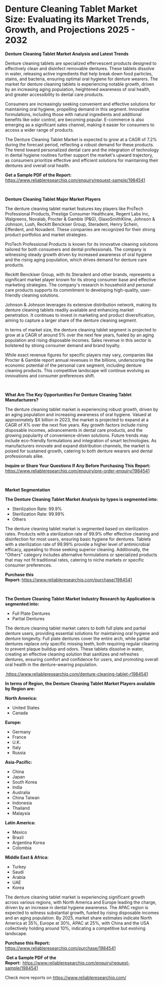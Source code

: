 <p><h1>Denture Cleaning Tablet Market Size: Evaluating its Market Trends, Growth, and Projections 2025 - 2032</h1></p><p><strong>Denture Cleaning Tablet Market Analysis and Latest Trends</strong></p>
<p><p>Denture cleaning tablets are specialized effervescent products designed to effectively clean and disinfect removable dentures. These tablets dissolve in water, releasing active ingredients that help break down food particles, stains, and bacteria, ensuring optimal oral hygiene for denture wearers. The market for denture cleaning tablets is experiencing notable growth, driven by an increasing aging population, heightened awareness of oral health, and greater accessibility to dental care products.</p><p>Consumers are increasingly seeking convenient and effective solutions for maintaining oral hygiene, propelling demand in this segment. Innovative formulations, including those with natural ingredients and additional benefits like odor control, are becoming popular. E-commerce is also emerging as a significant sales channel, making it easier for consumers to access a wider range of products. </p><p>The Denture Cleaning Tablet Market is expected to grow at a CAGR of 7.2% during the forecast period, reflecting a robust demand for these products. The trend toward personalized dental care and the integration of technology in dental hygiene routines further support the market's upward trajectory, as consumers prioritize effective and efficient solutions for maintaining their dentures and overall oral health.</p></p>
<p><strong>Get a Sample PDF of the Report:&nbsp;</strong> <a href="https://www.reliableresearchiq.com/enquiry/request-sample/1984541?utm_campaign=2171&utm_medium=2&utm_source=Github&utm_content=ia&utm_term=08022025&utm_id=denture-cleaning-tablet">https://www.reliableresearchiq.com/enquiry/request-sample/1984541</a></p>
<p>&nbsp;</p>
<p><strong>Denture Cleaning Tablet Major Market Players</strong></p>
<p><p>The denture cleaning tablet market features key players like ProTech Professional Products, Prestige Consumer Healthcare, Regent Labs Inc, Walgreens, Novalab, Procter & Gamble (P&G), GlaxoSmithKline, Johnson & Johnson, Lush, Reckitt Benckiser Group, Steradent, Henry Schein, Efferdent, and Novadent. These companies are recognized for their strong product portfolios and market strategies.</p><p>ProTech Professional Products is known for its innovative cleaning solutions tailored for both consumers and dental professionals. The company is witnessing steady growth driven by increased awareness of oral hygiene and the rising aging population, which drives demand for denture care products.</p><p>Reckitt Benckiser Group, with its Steradent and other brands, represents a significant market player known for its strong consumer base and effective marketing strategies. The company's research in household and personal care products supports its commitment to developing high-quality, user-friendly cleaning solutions.</p><p>Johnson & Johnson leverages its extensive distribution network, making its denture cleaning tablets readily available and enhancing market penetration. It continues to invest in marketing and product diversification, aiming to capture a larger share of the denture cleaning segment.</p><p>In terms of market size, the denture cleaning tablet segment is projected to grow at a CAGR of around 5% over the next few years, fueled by an aging population and rising disposable incomes. Sales revenue in this sector is bolstered by strong consumer demand and brand loyalty.</p><p>While exact revenue figures for specific players may vary, companies like Procter & Gamble report annual revenues in the billions, underscoring the economic potential of the personal care segment, including denture cleaning products. This competitive landscape will continue evolving as innovations and consumer preferences shift.</p></p>
<p>&nbsp;</p>
<p><strong>What Are The Key Opportunities For Denture Cleaning Tablet Manufacturers?</strong></p>
<p><p>The denture cleaning tablet market is experiencing robust growth, driven by an aging population and increasing awareness of oral hygiene. Valued at approximately $X billion in 2023, the market is projected to expand at a CAGR of X% over the next five years. Key growth factors include rising disposable incomes, advancements in dental care products, and the growing popularity of convenience-driven solutions. Future trends may include eco-friendly formulations and integration of smart technologies. As manufacturers innovate and expand distribution channels, the market is poised for sustained growth, catering to both denture wearers and dental professionals alike.</p></p>
<p><strong>Inquire or Share Your Questions If Any Before Purchasing This Report:</strong> <a href="https://www.reliableresearchiq.com/enquiry/pre-order-enquiry/1984541?utm_campaign=2171&utm_medium=2&utm_source=Github&utm_content=ia&utm_term=08022025&utm_id=denture-cleaning-tablet">https://www.reliableresearchiq.com/enquiry/pre-order-enquiry/1984541</a></p>
<p>&nbsp;</p>
<p><strong>Market Segmentation</strong></p>
<p><strong>The Denture Cleaning Tablet Market Analysis by types is segmented into:</strong></p>
<p><ul><li>Sterilization Rate: 99.9%</li><li>Sterilization Rate: 99.99%</li><li>Others</li></ul></p>
<p><p>The denture cleaning tablet market is segmented based on sterilization rates. Products with a sterilization rate of 99.9% offer effective cleaning and disinfection for most users, ensuring basic hygiene for dentures. Tablets with a sterilization rate of 99.99% provide a higher level of antimicrobial efficacy, appealing to those seeking superior cleaning. Additionally, the "Others" category includes alternative formulations or specialized products that may not fit traditional rates, catering to niche markets or specific consumer preferences.</p></p>
<p><strong>Purchase this Report:&nbsp;</strong><a href="https://www.reliableresearchiq.com/purchase/1984541?utm_campaign=2171&utm_medium=2&utm_source=Github&utm_content=ia&utm_term=08022025&utm_id=denture-cleaning-tablet">https://www.reliableresearchiq.com/purchase/1984541</a></p>
<p>&nbsp;</p>
<p><strong>The Denture Cleaning Tablet Market Industry Research by Application is segmented into:</strong></p>
<p><ul><li>Full Plate Dentures</li><li>Partial Dentures</li></ul></p>
<p><p>The denture cleaning tablet market caters to both full plate and partial denture users, providing essential solutions for maintaining oral hygiene and denture longevity. Full plate dentures cover the entire arch, while partial dentures replace only specific missing teeth, both requiring regular cleaning to prevent plaque buildup and odors. These tablets dissolve in water, creating an effective cleaning solution that sanitizes and refreshes dentures, ensuring comfort and confidence for users, and promoting overall oral health in the denture-wearing population.</p></p>
<p><a href="https://www.reliableresearchiq.com/denture-cleaning-tablet-r1984541?utm_campaign=2171&utm_medium=2&utm_source=Github&utm_content=ia&utm_term=08022025&utm_id=denture-cleaning-tablet">&nbsp;https://www.reliableresearchiq.com/denture-cleaning-tablet-r1984541</a></p>
<p><strong>In terms of Region, the Denture Cleaning Tablet Market Players available by Region are:</strong></p>
<p>
    <p> <strong> North America: </strong>
        <ul>
            <li>United States</li>
            <li>Canada</li>
        </ul>
        </p> 
    <p> <strong> Europe: </strong>
        <ul>
            <li>Germany</li>
            <li>France</li>
            <li>U.K.</li>
            <li>Italy</li>
            <li>Russia</li>
        </ul>
        </p> 
    <p> <strong> Asia-Pacific: </strong>
        <ul>
            <li>China</li>
            <li>Japan</li>
            <li>South Korea</li>
            <li>India</li>
            <li>Australia</li>
            <li>China Taiwan</li>
            <li>Indonesia</li>
            <li>Thailand</li>
            <li>Malaysia</li>
        </ul>
        </p> 
    <p> <strong> Latin America: </strong>
        <ul>
            <li>Mexico</li>
            <li>Brazil</li>
            <li>Argentina Korea</li>
            <li>Colombia</li>
        </ul>
        </p> 
    <p> <strong> Middle East & Africa: </strong>
        <ul>
            <li>Turkey</li>
            <li>Saudi</li>
            <li>Arabia</li>
            <li>UAE</li>
            <li>Korea</li>
        </ul>
    </p>
    </p>
<p><p>The denture cleaning tablet market is experiencing significant growth across various regions, with North America and Europe leading the charge, driven by an increase in dental hygiene awareness. The APAC region is expected to witness substantial growth, fueled by rising disposable incomes and an aging population. By 2025, market share estimates indicate North America at 35%, Europe at 30%, APAC at 25%, with China and the USA collectively holding around 10%, indicating a competitive but evolving landscape.</p></p>
<p><strong>Purchase this Report: </strong><a href="https://www.reliableresearchiq.com/purchase/1984541?utm_campaign=2171&utm_medium=2&utm_source=Github&utm_content=ia&utm_term=08022025&utm_id=denture-cleaning-tablet">https://www.reliableresearchiq.com/purchase/1984541</a></p>
<p>&nbsp;<strong>Get a Sample PDF of the Report:&nbsp;&nbsp;</strong><a href="https://www.reliableresearchiq.com/enquiry/request-sample/1984541?utm_campaign=2171&utm_medium=2&utm_source=Github&utm_content=ia&utm_term=08022025&utm_id=denture-cleaning-tablet">https://www.reliableresearchiq.com/enquiry/request-sample/1984541</a></p>
<p><strong></strong></p>
<p>Check more reports on <a href="https://www.reliableresearchiq.com/?utm_campaign=2171&utm_medium=2&utm_source=Github&utm_content=ia&utm_term=08022025&utm_id=denture-cleaning-tablet">https://www.reliableresearchiq.com/</a></p>